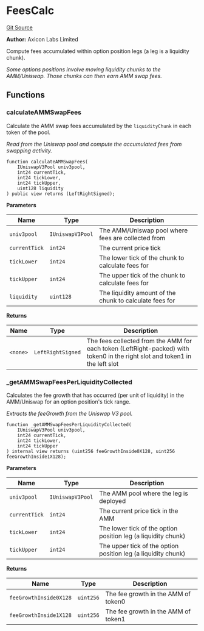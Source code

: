 # FeesCalc
[Git Source](https://github.com/panoptic-labs/panoptic-v1-core/blob/v1.0.x/contracts/libraries/FeesCalc.sol)

**Author:**
Axicon Labs Limited

Compute fees accumulated within option position legs (a leg is a liquidity chunk).

*Some options positions involve moving liquidity chunks to the AMM/Uniswap. Those chunks can then earn AMM swap fees.*


## Functions
### calculateAMMSwapFees

Calculate the AMM swap fees accumulated by the `liquidityChunk` in each token of the pool.

*Read from the Uniswap pool and compute the accumulated fees from swapping activity.*


```solidity
function calculateAMMSwapFees(
    IUniswapV3Pool univ3pool,
    int24 currentTick,
    int24 tickLower,
    int24 tickUpper,
    uint128 liquidity
) public view returns (LeftRightSigned);
```
**Parameters**

|Name|Type|Description|
|----|----|-----------|
|`univ3pool`|`IUniswapV3Pool`|The AMM/Uniswap pool where fees are collected from|
|`currentTick`|`int24`|The current price tick|
|`tickLower`|`int24`|The lower tick of the chunk to calculate fees for|
|`tickUpper`|`int24`|The upper tick of the chunk to calculate fees for|
|`liquidity`|`uint128`|The liquidity amount of the chunk to calculate fees for|

**Returns**

|Name|Type|Description|
|----|----|-----------|
|`<none>`|`LeftRightSigned`|The fees collected from the AMM for each token (LeftRight-packed) with token0 in the right slot and token1 in the left slot|


### _getAMMSwapFeesPerLiquidityCollected

Calculates the fee growth that has occurred (per unit of liquidity) in the AMM/Uniswap for an
option position's tick range.

*Extracts the feeGrowth from the Uniswap V3 pool.*


```solidity
function _getAMMSwapFeesPerLiquidityCollected(
    IUniswapV3Pool univ3pool,
    int24 currentTick,
    int24 tickLower,
    int24 tickUpper
) internal view returns (uint256 feeGrowthInside0X128, uint256 feeGrowthInside1X128);
```
**Parameters**

|Name|Type|Description|
|----|----|-----------|
|`univ3pool`|`IUniswapV3Pool`|The AMM pool where the leg is deployed|
|`currentTick`|`int24`|The current price tick in the AMM|
|`tickLower`|`int24`|The lower tick of the option position leg (a liquidity chunk)|
|`tickUpper`|`int24`|The upper tick of the option position leg (a liquidity chunk)|

**Returns**

|Name|Type|Description|
|----|----|-----------|
|`feeGrowthInside0X128`|`uint256`|The fee growth in the AMM of token0|
|`feeGrowthInside1X128`|`uint256`|The fee growth in the AMM of token1|


